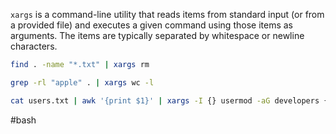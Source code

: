 
`xargs` is a command-line utility that reads items from standard input (or from a provided file) and executes a given command using those items as arguments. The items are typically separated by whitespace or newline characters.

```bash
find . -name "*.txt" | xargs rm

grep -rl "apple" . | xargs wc -l

cat users.txt | awk '{print $1}' | xargs -I {} usermod -aG developers {}
```

#bash 